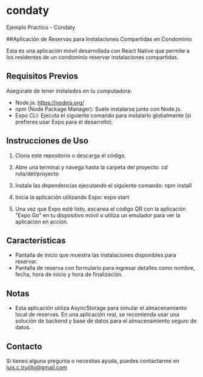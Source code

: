 # condaty

Ejemplo Practico - Condaty

##Aplicación de Reservas para Instalaciones Compartidas en Condominio

Esta es una aplicación móvil desarrollada con React Native que permite a los residentes de un condominio reservar instalaciones compartidas.

## Requisitos Previos

Asegúrate de tener instalados en tu computadora:

- Node.js: https://nodejs.org/
- npm (Node Package Manager): Suele instalarse junto con Node.js.
- Expo CLI: Ejecuta el siguiente comando para instalarlo globalmente (si prefieres usar Expo para el desarrollo):

## Instrucciones de Uso

1. Clona este repositorio o descarga el código.

2. Abre una terminal y navega hasta la carpeta del proyecto: cd ruta/del/proyecto

3. Instala las dependencias ejecutando el siguiente comando: npm install

4. Inicia la aplicación utilizando Expo: expo start

5. Una vez que Expo esté listo, escanea el código QR con la aplicación "Expo Go" en tu dispositivo móvil o utiliza un emulador para ver la aplicación en acción.

## Características

- Pantalla de inicio que muestra las instalaciones disponibles para reservar.
- Pantalla de reserva con formulario para ingresar detalles como nombre, fecha, hora de inicio y hora de finalización.

## Notas

- Esta aplicación utiliza AsyncStorage para simular el almacenamiento local de reservas. En una aplicación real, se recomienda usar una solución de backend y base de datos para el almacenamiento seguro de datos.

## Contacto

Si tienes alguna pregunta o necesitas ayuda, puedes contactarme en luis.c.trujillo@gmail.com






